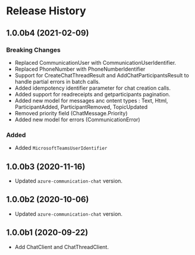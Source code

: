 # Release History

## 1.0.0b4 (2021-02-09)
### Breaking Changes
- Replaced CommunicationUser with CommunicationUserIdentifier.
- Replaced PhoneNumber with PhoneNumberIdentifier
- Support for CreateChatThreadResult and AddChatParticipantsResult to handle partial errors in batch calls.
- Added idempotency identifier parameter for chat creation calls.
- Added support for readreceipts and getparticipants pagination.
- Added new model for messages anc ontent types : Text, Html, ParticipantAdded, ParticipantRemoved, TopicUpdated 
- Removed priority field (ChatMessage.Priority)
- Added new model for errors (CommunicationError)

### Added

- Added `MicrosoftTeamsUserIdentifier`

## 1.0.0b3 (2020-11-16)
- Updated `azure-communication-chat` version.

## 1.0.0b2 (2020-10-06)
- Updated `azure-communication-chat` version.

## 1.0.0b1 (2020-09-22)
  - Add ChatClient and ChatThreadClient.

